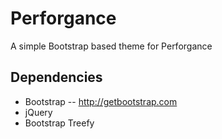 # Perforgance
A simple Bootstrap based theme for Perforgance

## Dependencies
-	Bootstrap -- http://getbootstrap.com
-	jQuery
-	Bootstrap Treefy
